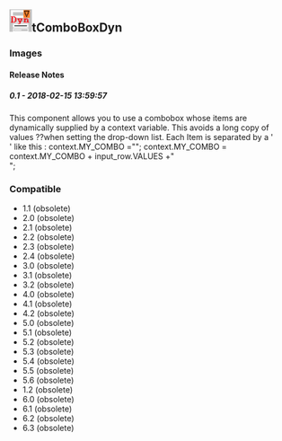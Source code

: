 ## <img src='./logo.jpg' width='40' height='40'>tComboBoxDyn

### Images




#### Release Notes

##### 0.1 - 2018-02-15 13:59:57
This component allows you to use a combobox whose items are dynamically supplied by a context variable. This avoids a long copy of values ??when setting the drop-down list.
Each Item is separated by a '\
' like this : context.MY_COMBO =""; context.MY_COMBO = context.MY_COMBO  + input_row.VALUES +"\
";
### Compatible
 -  1.1 (obsolete)
 -   2.0 (obsolete)
 -   2.1 (obsolete)
 -   2.2 (obsolete)
 -   2.3 (obsolete)
 -   2.4 (obsolete)
 -   3.0 (obsolete)
 -   3.1 (obsolete)
 -   3.2 (obsolete)
 -   4.0 (obsolete)
 -   4.1 (obsolete)
 -   4.2 (obsolete)
 -   5.0 (obsolete)
 -   5.1 (obsolete)
 -   5.2 (obsolete)
 -   5.3 (obsolete)
 -   5.4 (obsolete)
 -   5.5 (obsolete)
 -   5.6 (obsolete)
 -   1.2 (obsolete)
 -   6.0 (obsolete)
 -   6.1 (obsolete)
 -   6.2 (obsolete)
 -   6.3 (obsolete)